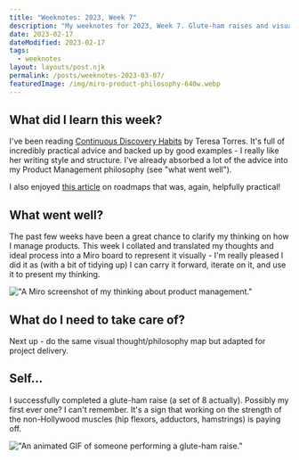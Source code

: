 ```yaml
---
title: "Weeknotes: 2023, Week 7"
description: "My weeknotes for 2023, Week 7. Glute-ham raises and visually mapping what's going on my head."
date: 2023-02-17
dateModified: 2023-02-17
tags:
  - weeknotes
layout: layouts/post.njk
permalink: /posts/weeknotes-2023-03-07/
featuredImage: /img/miro-product-philosophy-640w.webp
---
```


## What did I learn this week?

I've been reading [Continuous Discovery Habits](https://www.producttalk.org/2021/05/continuous-discovery-habits/) by Teresa Torres. It's full of incredibly practical advice and backed up by good examples - I really like her writing style and structure. I've already absorbed a lot of the advice into my Product Management philosophy (see "what went well").

I also enjoyed [this article](https://medium.com/@dakic/multi-layer-product-roadmap-64b4fd5004b4) on roadmaps that was, again, helpfully practical!

## What went well?

The past few weeks have been a great chance to clarify my thinking on how I manage products. This week I collated and translated my thoughts and ideal process into a Miro board to represent it visually - I'm really pleased I did it as (with a bit of tidying up) I can carry it forward, iterate on it, and use it to present my thinking.

!["A Miro screenshot of my thinking about product management."](https://cfergo.s3.eu-west-1.amazonaws.com/miro-product-philosophy.png "My product management philosophy. Maybe it could use a tidy-up...")

## What do I need to take care of?

Next up - do the same visual thought/philosophy map but adapted for project delivery.

## Self…

I successfully completed a glute-ham raise (a set of 8 actually). Possibly my first ever one? I can't remember. It's a sign that working on the strength of the non-Hollywood muscles (hip flexors, adductors, hamstrings) is paying off.

!["An animated GIF of someone performing a glute-ham raise."](https://cfergo.s3.eu-west-1.amazonaws.com/glute-ham-raise.gif "This is a glute-ham raise for anyone who was wondering (<sup>&copy;</sup>[CrossFit Sagene](https://crossfitsagene.no/ovelsesbank/glute-ham-raise)).")